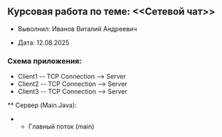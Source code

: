 ## Курсовая работа по теме: <<Сетевой чат>>

* Выволнил: Иванов Виталий Андреевич

* Дата: 12.08.2025

### Схема приложения:

* Client1 -- TCP Connection --> Server
* Client2 -- TCP Connection --> Server
* Client3 -- TCP Connection --> Server

** Сервер (Main.Java):
- * Главный поток (main)


